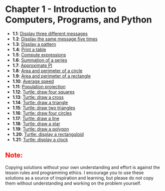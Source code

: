 # Chapter 1 - Introduction to Computers, Programs, and Python

- **1.1**: [Display three different messages](./tasks/1.1.py)
- **1.2**: [Display the same message five times](./tasks/1.2.py)
- **1.3**: [Display a pattern](./tasks/1.3.py)
- **1.4**: [Print a table](./tasks/1.4.py)
- **1.5**: [Compute expressions](./tasks/1.5.py)
- **1.6**: [Summation of a series](./tasks/1.6.py)
- **1.7**: [Approximate PI](./tasks/1.7.py)
- **1.8**: [Area and perimeter of a circle](./tasks/1.8.py)
- **1.9**: [Area and perimeter of a rectangle](./tasks/1.9.py)
- **1.10**: [Average speed](./tasks/1.10.py)
- **1.11**: [Population projection](./tasks/1.11.py)
- **1.12**: [Turtle: draw four squares](./tasks/1.12.py)
- **1.13**: [Turtle: draw a cross](./tasks/1.13.py)
- **1.14**: [Turtle: draw a triangle](./tasks/1.14.py)
- **1.15**: [Turtle: draw two triangles](./tasks/1.15.py)
- **1.16**: [Turtle: draw four circles](./tasks/1.16.py)
- **1.17**: [Turtle: draw a line](./tasks/1.17.py)
- **1.18**: [Turtle: draw a star](./tasks/1.18.py)
- **1.19**: [Turtle: draw a polygon](./tasks/1.19.py)
- **1.20**: [Turtle: display a rectanguloid](./tasks/1.20.py)
- **1.21**: [Turtle: display a clock](./tasks/1.21.py)

<h2 style="color:red">Note:</h2>

Copying solutions without your own understanding and effort is against the lesson rules and programming ethics. I encourage you to use these solutions as a source of inspiration and learning, but please do not copy them without understanding and working on the problem yourself.
